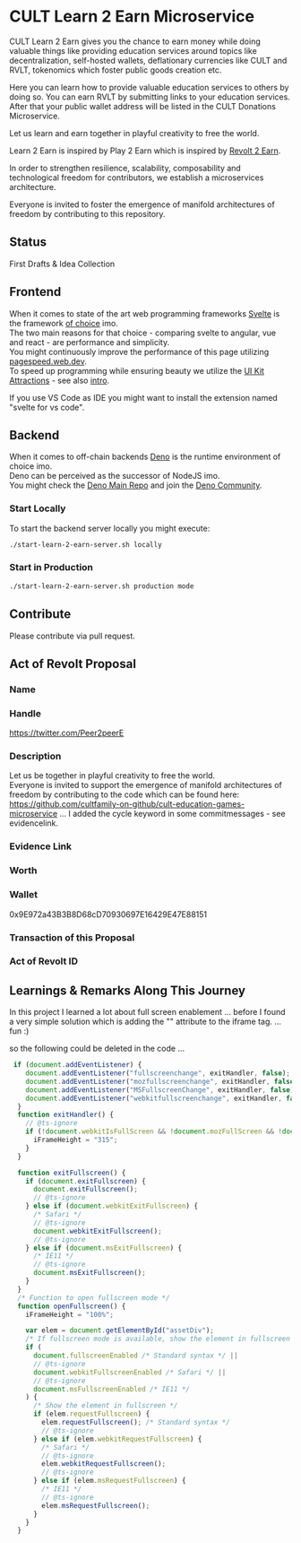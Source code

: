 # CULT Learn 2 Earn Microservice

CULT Learn 2 Earn gives you the chance to earn money while doing valuable things like providing education services around topics like decentralization, self-hosted wallets, deflationary currencies like CULT and RVLT, tokenomics which foster public goods creation etc. 

Here you can learn how to provide valuable education services to others by doing so. You can earn RVLT by submitting links to your education services. After that your public wallet address will be listed in the CULT Donations Microservice.  

Let us learn and earn together in playful creativity to free the world.

Learn 2 Earn is inspired by Play 2 Earn which is inspired by [Revolt 2 Earn](https://rumble.com/v1lf3yb-revolt-2-earn-in-100-seconds-michael-saylor-talks-about-revolt-2-earn.html?mref=1e5w3p&mc=4izal). 


In order to strengthen resilience, scalability, composability and technological freedom for contributors, we establish a microservices architecture. 

Everyone is invited to foster the emergence of manifold architectures of freedom by contributing to this repository.


## Status
First Drafts & Idea Collection

## Frontend
When it comes to state of the art web programming frameworks [Svelte](https://svelte.dev) is the framework [of choice](https://www.youtube.com/watch?v=rv3Yq-B8qp4) imo.    
The two main reasons for that choice - comparing svelte to angular, vue and react - are performance and simplicity.   
You might continuously improve the performance of this page utilizing [pagespeed.web.dev](https://pagespeed.web.dev/).   
To speed up programming while ensuring beauty we utilize the [UI Kit Attractions](https://illright.github.io/attractions/?ref=madewithsvelte.com) - see also [intro](https://www.youtube.com/watch?v=RkD88ARvucM&t=492s).

If you use VS Code as IDE you might want to install the extension named "svelte for vs code".  

## Backend
When it comes to off-chain backends [Deno](https://deno.land) is the runtime environment of choice imo.    
Deno can be perceived as the successor of NodeJS imo.  
You might check the [Deno Main Repo](https://github.com/denoland/deno) and join the [Deno Community](https://discord.com/invite/deno).

### Start Locally
To start the backend server locally you might execute:  

```sh
./start-learn-2-earn-server.sh locally
```

### Start in Production
```sh
./start-learn-2-earn-server.sh production mode
```


## Contribute
Please contribute via pull request. 


## Act of Revolt Proposal


### Name


### Handle
https://twitter.com/Peer2peerE

### Description
Let us be together in playful creativity to free the world.  
Everyone is invited to support the emergence of manifold architectures of freedom by contributing to the code which can be found here: https://github.com/cultfamily-on-github/cult-education-games-microservice ...
I added the cycle keyword in some commitmessages - see evidencelink.

### Evidence Link


### Worth

### Wallet
0x9E972a43B3B8D68cD70930697E16429E47E88151

### Transaction of this Proposal


### Act of Revolt ID




## Learnings & Remarks Along This Journey
In this project I learned a lot about full screen enablement ... before I found a very simple solution which is adding the "" attribute to the iframe tag. ... fun :) 

so the following could be deleted in the code ...
```ts
 if (document.addEventListener) {
    document.addEventListener("fullscreenchange", exitHandler, false);
    document.addEventListener("mozfullscreenchange", exitHandler, false);
    document.addEventListener("MSFullscreenChange", exitHandler, false);
    document.addEventListener("webkitfullscreenchange", exitHandler, false);
  }
  function exitHandler() {
    // @ts-ignore
    if (!document.webkitIsFullScreen && !document.mozFullScreen && !document.msFullscreenElement) {
      iFrameHeight = "315";
    }
  }

  function exitFullscreen() {
    if (document.exitFullscreen) {
      document.exitFullscreen();
      // @ts-ignore
    } else if (document.webkitExitFullscreen) {
      /* Safari */
      // @ts-ignore
      document.webkitExitFullscreen();
      // @ts-ignore
    } else if (document.msExitFullscreen) {
      /* IE11 */
      // @ts-ignore
      document.msExitFullscreen();
    }
  }
  /* Function to open fullscreen mode */
  function openFullscreen() {
    iFrameHeight = "100%";

    var elem = document.getElementById("assetDiv");
    /* If fullscreen mode is available, show the element in fullscreen */
    if (
      document.fullscreenEnabled /* Standard syntax */ ||
      // @ts-ignore
      document.webkitFullscreenEnabled /* Safari */ ||
      // @ts-ignore
      document.msFullscreenEnabled /* IE11 */
    ) {
      /* Show the element in fullscreen */
      if (elem.requestFullscreen) {
        elem.requestFullscreen(); /* Standard syntax */
        // @ts-ignore
      } else if (elem.webkitRequestFullscreen) {
        /* Safari */
        // @ts-ignore
        elem.webkitRequestFullscreen();
        // @ts-ignore
      } else if (elem.msRequestFullscreen) {
        /* IE11 */
        // @ts-ignore
        elem.msRequestFullscreen();
      }
    }
  }
```
